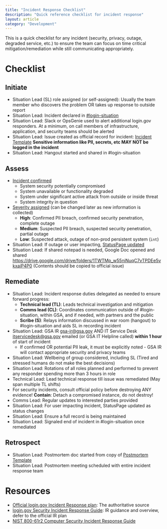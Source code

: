 ```yaml
---
title: "Incident Response Checklist"
description: "Quick reference checklist for incident response"
layout: article
category: "Development"
---
```


This is a quick checklist for any incident (security, privacy, outage, degraded service, etc.) to ensure the team can focus on time critical mitigation/remediation while still communicating appropriately.

# Checklist

## Initiate

* Situation Lead (SL) role assigned (or self-assigned): Usually the team member who discovers the problem OR takes up response to outside report
* Situation Lead: Incident declared in [#login-situation](https://gsa-tts.slack.com/archives/C5QUGUANN)
* Situation Lead: Slack or OpsGenie used to alert additional login.gov responders. At a minimum, on call members of infrastructure, application, and security teams should be alerted
* Situation Lead: Issue created as official record for incident: [Incident Template](https://github.com/18F/identity-security-private/issues/new?template%3Dincident_commander_template.md)  **Sensitive information like PII, secrets, etc MAY NOT be logged in the incident**
* Situation Lead: Hangout started and shared in #login-situation

## Assess

* [Incident confirmed]({{site.baseurl}}/articles/secops-incident-response-guide.html#initiate-phase)
  - System security potentially compromised
  - System unavailable or functionality degraded
  - System under significant active attack from outside or inside threat
  - System integrity in question
* [Severity assigned]({{site.baseurl}}/articles/secops-incident-response-guide.html#incident-severities) (can be changed later as new information is collected)
  - **High**: Confirmed PII breach, confirmed security penetration, complete outage
  - **Medium**: Suspected PII breach, suspected security penetration, partial outage
  - **Low**: Suspected attack, outage of non-prod persistent system (`int`)
* Situation Lead: If outage or user impacting, [StatusPage updated](https://manage.statuspage.io/login)
* Situation Lead: If shared notepad is needed, Google Doc opened and shared <https://drive.google.com/drive/folders/1TWTMp_w55niNuqC7vTPDEe5vkxaiP4P0>  (Contents should be copied to official issue)

## Remediate

* Situation Lead: Incident response duties delegated as needed to ensure forward progress:
  * **Technical lead (TL)**: Leads technical investigation and mitigation
  * **Comms lead (CL)**: Coordinates communication outside of #login-situation, within GSA, and if needed, with partners and the public
  * **Scribe (S)**: Relays information discussed in war room (hangout) to #login-situation and aids SL in recording incident
* Situation Lead: GSA IR <gsa-ir@gsa.gov> AND IT Service Desk <itservicedesk@gsa.gov> emailed (or GSA IT Helpline called) **within 1 hour** of start of incident
  * If confirmed OR potential PII leak, it must be explicitly noted - GSA IR will contact appropriate security and privacy teams
* Situation Lead: Wellbeing of group considered, including SL (Tired and stressed humans do not make the best decisions)
* Situation Lead: Rotations of all roles planned and performed to prevent any responder spending more than 3 hours in role
* Technical Lead: Lead technical response till issue was remediated (May span multiple TL shifts)
* For security incidents, consult official policy before destroying ANY evidence! **Contain**: Detach a compromised instance, do not destroy!
* Comms Lead: Regular updates to interested parties provided
* Situation Lead: For user impacting incident, StatusPage updated as status changes
* Situation Lead: Ensure a full record is being maintained
* Situation Lead: Signaled end of incident in #login-situation once remediated

## Retrospect

* Situation Lead: Postmortem doc started from copy of [Postmortem Template](https://drive.google.com/open?id=1A9y94VgHPOcaCCTdGRh0aWINOrBjUwo2ZepzBlTM--8)
* Situation Lead: Postmortem meeting scheduled with entire incident response team

# Resources

* [Official login.gov Incident Response plan](https://drive.google.com/file/d/1Em3F3oZF_SRuuRLqwr6-pwlE4iNmT2ix/view): The authoritative source
* [login.gov Security Incident Response Guide]({{site.baseurl}}/articles/secops-incident-response-guide.html): IR guidance and overview, defer to the official IR plan
* [NIST 800-61r2 Computer Security Incident Response Guide](https://nvlpubs.nist.gov/nistpubs/SpecialPublications/NIST.SP.800-61r2.pdf)

